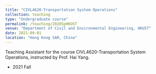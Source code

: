 ```yaml
---
title: "CIVL4620-Transportation System Operations"
collection: teaching
type: "Undergraduate course"
permalink: /teaching/2020SpHKUST
venue: "Department of Civil and Environmental Engineering, HKUST"
date: 2021-09-01
location: "Hong Kong SAR, China"
---
```


Teaching Assistant for the course CIVL4620-Transportation System Operations, instructed by Prof. Hai Yang. 
- 2021 Fall

